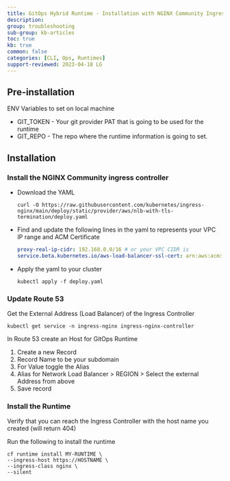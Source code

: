 ```yaml
---
title: GitOps Hybrid Runtime - Installation with NGINX Community Ingress Controller
description: 
group: troubleshooting
sub-group: kb-articles
toc: true
kb: true
common: false
categories: [CLI, Ops, Runtimes]
support-reviewed: 2023-04-18 LG
---
```


## Pre-installation

ENV Variables to set on local machine

* GIT_TOKEN - Your git provider PAT that is going to be used for the runtime
* GIT_REPO - The repo where the runtime information is going to set.

## Installation

### Install the NGINX Community ingress controller

* Download the YAML

  ```shell
  curl -O https://raw.githubusercontent.com/kubernetes/ingress-nginx/main/deploy/static/provider/aws/nlb-with-tls-termination/deploy.yaml
  ```

* Find and update the following lines in the yaml to represents your VPC IP range and ACM Certificate

  ```yaml
  proxy-real-ip-cidr: 192.168.0.0/16 # or your VPC CIDR is  
  service.beta.kubernetes.io/aws-load-balancer-ssl-cert: arn:aws:acm:REGION:ACCOUNTID:certificate/CERTIFICATEID
  ```

* Apply the yaml to your cluster

  ```shel
  kubectl apply -f deploy.yaml
  ```

### Update Route 53

Get the External Address (Load Balancer) of the Ingress Controller

```shell
kubectl get service -n ingress-nginx ingress-nginx-controller
```

In Route 53 create an Host for GitOps Runtime

  1. Create a new Record
  2. Record Name to be your subdomain
  3. For Value toggle the Alias
  4. Alias for Network Load Balancer > REGION > Select the external Address from above
  5. Save record

### Install the Runtime

Verify that you can reach the Ingress Controller with the host name you created (will return 404)

Run the following to install the runtime

```shell
cf runtime install MY-RUNTIME \  
--ingress-host https://HOSTNAME \  
--ingress-class nginx \  
--silent
```

